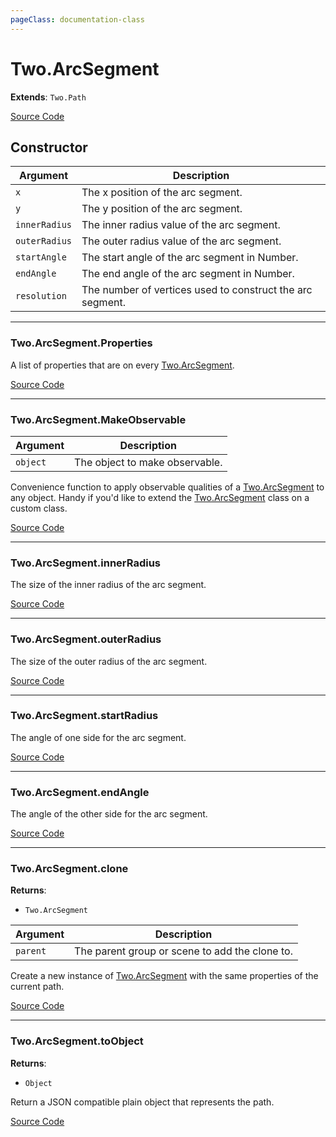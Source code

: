 ```yaml
---
pageClass: documentation-class
---
```


# Two.ArcSegment


<div class="extends">

__Extends__: `Two.Path`

</div>





<div class="meta">

  [Source Code](https://github.com/jonobr1/two.js/blob/dev/src/shapes/arc-segment.js#L10)

</div>



## Constructor


| Argument | Description |
| ---- | ----------- |
|  `x`  | The x position of the arc segment. |
|  `y`  | The y position of the arc segment. |
|  `innerRadius`  | The inner radius value of the arc segment. |
|  `outerRadius`  | The outer radius value of the arc segment. |
|  `startAngle`  | The start angle of the arc segment in Number. |
|  `endAngle`  | The end angle of the arc segment in Number. |
|  `resolution`  | The number of vertices used to construct the arc segment. |



---

<div class="static member ">

### Two.ArcSegment.Properties








<div class="properties">

A list of properties that are on every [Two.ArcSegment](/documentation/arcsegment).

</div>








<div class="meta">

  [Source Code](https://github.com/jonobr1/two.js/blob/dev/src/shapes/arc-segment.js#L77)

</div>






</div>



---

<div class="static function ">

### Two.ArcSegment.MakeObservable










<div class="params">

| Argument | Description |
| ---- | ----------- |
|  `object`  | The object to make observable. |
</div>




<div class="description">

Convenience function to apply observable qualities of a [Two.ArcSegment](/documentation/arcsegment) to any object. Handy if you'd like to extend the [Two.ArcSegment](/documentation/arcsegment) class on a custom class.

</div>



<div class="meta">

  [Source Code](https://github.com/jonobr1/two.js/blob/dev/src/shapes/arc-segment.js#L83)

</div>






</div>



---

<div class="instance member ">

### Two.ArcSegment.innerRadius








<div class="properties">

The size of the inner radius of the arc segment.

</div>








<div class="meta">

  [Source Code](https://github.com/jonobr1/two.js/blob/dev/src/shapes/arc-segment.js#L32)

</div>






</div>



---

<div class="instance member ">

### Two.ArcSegment.outerRadius








<div class="properties">

The size of the outer radius of the arc segment.

</div>








<div class="meta">

  [Source Code](https://github.com/jonobr1/two.js/blob/dev/src/shapes/arc-segment.js#L40)

</div>






</div>



---

<div class="instance member ">

### Two.ArcSegment.startRadius








<div class="properties">

The angle of one side for the arc segment.

</div>








<div class="meta">

  [Source Code](https://github.com/jonobr1/two.js/blob/dev/src/shapes/arc-segment.js#L48)

</div>






</div>



---

<div class="instance member ">

### Two.ArcSegment.endAngle








<div class="properties">

The angle of the other side for the arc segment.

</div>








<div class="meta">

  [Source Code](https://github.com/jonobr1/two.js/blob/dev/src/shapes/arc-segment.js#L56)

</div>






</div>



---

<div class="instance function ">

### Two.ArcSegment.clone




<div class="returns">

__Returns__:



+ `Two.ArcSegment`




</div>







<div class="params">

| Argument | Description |
| ---- | ----------- |
|  `parent`  | The parent group or scene to add the clone to. |
</div>




<div class="description">

Create a new instance of [Two.ArcSegment](/documentation/arcsegment) with the same properties of the current path.

</div>



<div class="meta">

  [Source Code](https://github.com/jonobr1/two.js/blob/dev/src/shapes/arc-segment.js#L322)

</div>






</div>



---

<div class="instance function ">

### Two.ArcSegment.toObject




<div class="returns">

__Returns__:



+ `Object`




</div>










<div class="description">

Return a JSON compatible plain object that represents the path.

</div>



<div class="meta">

  [Source Code](https://github.com/jonobr1/two.js/blob/dev/src/shapes/arc-segment.js#L361)

</div>






</div>


